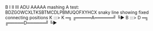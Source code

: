 B I II III ADU AAAAA
mashing A test: BDZGOWCXLTKSBTMCDLPBMUQOFXYHCX
snaky line showing fixed connecting positions
     K :::> K ═╗
  ╔═════A══════╝
  ╚► B :::> D ═╗
  ╔═════D══════╝
  ╚► 
